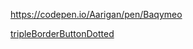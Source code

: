 
https://codepen.io/Aarigan/pen/Baqymeo



[tripleBorderButtonDotted](https://user-images.githubusercontent.com/52601835/232193948-a1b4ed89-eaae-4d0d-acf5-649aa4f56bf6.png)

